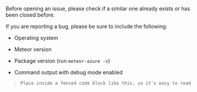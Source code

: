 Before opening an issue, please check if a similar one already exists or has been closed before.

If you are reporting a bug, please be sure to include the following:

- Operating system

- Meteor version

- Package version (run `meteor-azure -v`)

- Command output with debug mode enabled
> ```Place inside a fenced code block like this, so it's easy to read```

